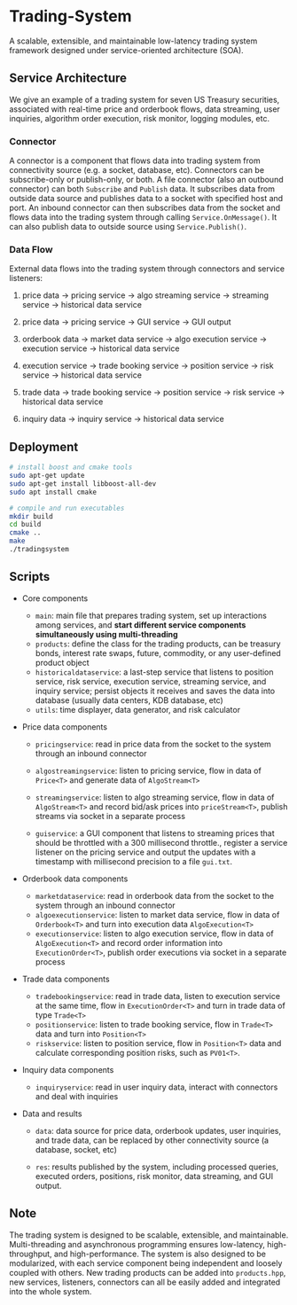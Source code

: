 # Trading-System
 A scalable, extensible, and maintainable low-latency trading system framework designed under service-oriented architecture (SOA). 

## Service Architecture

We give an example of a trading system for seven US Treasury securities, associated with real-time price and orderbook flows, data streaming, user inquiries, algorithm order execution, risk monitor, logging modules, etc.



### Connector

A connector is a component that flows data into trading system from connectivity source (e.g. a socket, database, etc). Connectors can be subscribe-only or publish-only, or both.
A file connector (also an outbound connector) can both `Subscribe` and `Publish` data. It subscribes data from outside data source and publishes data to a socket with specified host and port. An inbound connector can then subscribes data from the socket and flows data into the trading system through calling `Service.OnMessage()`. It can also publish data to outside source using `Service.Publish()`.


### Data Flow

External data flows into the trading system through connectors and service listeners:

1. price data -> pricing service -> algo streaming service -> streaming service -> historical data service

2. price data -> pricing service -> GUI service -> GUI output

3. orderbook data -> market data service -> algo execution service -> execution service -> historical data service

4. execution service -> trade booking service -> position service -> risk service -> historical data service

5. trade data -> trade booking service -> position service -> risk service -> historical data service

6. inquiry data -> inquiry service -> historical data service



## Deployment

```bash
# install boost and cmake tools
sudo apt-get update
sudo apt-get install libboost-all-dev
sudo apt install cmake

# compile and run executables
mkdir build
cd build
cmake ..
make
./tradingsystem
```



## Scripts
- Core components
  - `main`: main file that prepares trading system, set up interactions among services, and **start different service components simultaneously using multi-threading**
  - `products`: define the class for the trading products, can be treasury bonds, interest rate swaps, future, commodity, or any user-defined product object
  - `historicaldataservice`: a last-step service that listens to position service, risk service, execution service, streaming service, and inquiry service; persist objects it receives and saves the data into database (usually data centers, KDB database, etc)
  - `utils`: time displayer, data generator, and risk calculator

- Price data components

  - `pricingservice`: read in price data from the socket to the system through an inbound connector

  - `algostreamingservice`: listen to pricing service, flow in data of `Price<T>` and generate data of `AlgoStream<T>`  

  - `streamingservice`: listen to algo streaming service, flow in data of `AlgoStream<T>` and record bid/ask prices into `priceStream<T>`, publish streams via socket in a separate process
  - `guiservice`: a GUI component that listens to streaming prices that should be throttled with a 300 millisecond throttle., register a service listener on the pricing service and output the updates with a timestamp with millisecond precision to a file `gui.txt`.

- Orderbook data components
  - `marketdataservice`: read in orderbook data from the socket to the system through an inbound connector
  - `algoexecutionservice`: listen to market data service, flow in data of `Orderbook<T>` and turn into execution data `AlgoExecution<T>`
  - `executionservice`: listen to algo execution service, flow in data of `AlgoExecution<T>` and record order information into `ExecutionOrder<T>`, publish order executions via socket in a separate process
- Trade data components
  - `tradebookingservice`: read in trade data, listen to execution service at the same time, flow in `ExecutionOrder<T>` and turn in trade data of type `Trade<T>`
  - `positionservice`: listen to trade booking service, flow in `Trade<T>` data and turn into `Position<T>`
  - `riskservice`: listen to position service, flow in `Position<T>` data and calculate corresponding position risks, such as `PV01<T>`. 
- Inquiry data components
  - `inquiryservice`: read in user inquiry data, interact with connectors and deal with inquiries

- Data and results

  - `data`: data source for price data, orderbook updates, user inquiries, and trade data, can be replaced by other connectivity source (a database, socket, etc)

  - `res`: results published by the system, including processed queries, executed orders, positions, risk monitor, data streaming, and GUI output.

## Note
The trading system is designed to be scalable, extensible, and maintainable. Multi-threading and asynchronous programming ensures low-latency, high-throughput, and high-performance. The system is also designed to be modularized, with each service component being independent and loosely coupled with others. New trading products can be added into `products.hpp`, new services, listeners, connectors can all be easily added and integrated into the whole system.